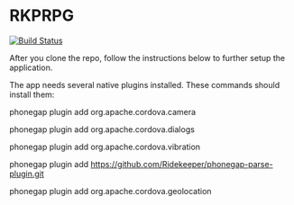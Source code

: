 RKPRPG
======

[![Build Status](https://travis-ci.org/Ridekeeper/RKPRPG.png?branch=master)](https://travis-ci.org/Ridekeeper/RKPRPG)

After you clone the repo, follow the instructions below to further setup the application.

The app needs several native plugins installed.  These commands should install them:

phonegap plugin add org.apache.cordova.camera

phonegap plugin add org.apache.cordova.dialogs

phonegap plugin add org.apache.cordova.vibration

phonegap plugin add https://github.com/Ridekeeper/phonegap-parse-plugin.git

phonegap  plugin add org.apache.cordova.geolocation

